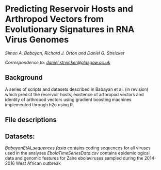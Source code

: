 # Predicting Reservoir Hosts and Arthropod Vectors from Evolutionary Signatures in RNA Virus Genomes

_Simon A. Babayan, Richard J. Orton and Daniel G. Streicker_

*Correspondence to: daniel.streicker@glasgow.ac.uk*

## Background
A series of scripts and datasets described in Babayan et al. (in revision) which predict the reservoir hosts, existence of arthropod vectors and identity of arthropod vectors using gradient boosting machines implemented through h2o using R.

## File descriptions
## Datasets:
_BabayanEtAl_sequences.fasta_ contains coding sequences for all viruses used in the analyses
_EbolaTimeSeriesData.csv_ contains epidemiological data and genomic features for Zaire ebolaviruses sampled during the 2014-2016 West African outbreak


